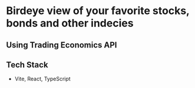 # Birdeye view of your favorite stocks, bonds and other indecies
## Using Trading Economics API

## Tech Stack
- Vite, React, TypeScript